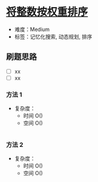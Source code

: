 # [将整数按权重排序](https://leetcode-cn.com/problems/sort-integers-by-the-power-value/)

- 难度：Medium
- 标签：记忆化搜索, 动态规划, 排序

## 刷题思路

- [ ] xx
- [ ] xx

### 方法 1

- 复杂度：
    - 时间 O()
    - 空间 O()

``` js

```

### 方法 2

- 复杂度：
    - 时间 O()
    - 空间 O()

``` js

```
